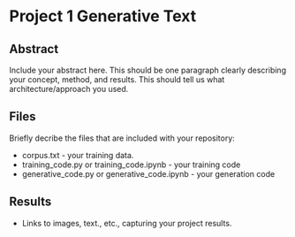 # Project 1 Generative Text

## Abstract

Include your abstract here. This should be one paragraph clearly describing your concept, method, and results. This should tell us what architecture/approach you used.

## Files

Briefly decribe the files that are included with your repository:
- corpus.txt - your training data.
- training_code.py or training_code.ipynb - your training code
- generative_code.py or generative_code.ipynb - your generation code

## Results

- Links to images, text., etc., capturing your project results. 
